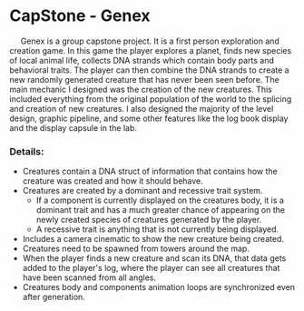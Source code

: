 # CapStone - Genex
     Genex is a group capstone project. It is a first person exploration and creation game. In this game the player explores a planet, finds new species of local animal life, collects DNA strands which contain body parts and behavioral traits. The player can then combine the DNA strands to create a new randomly generated creature that has never been seen before. The main mechanic I designed was the creation of the new creatures. This included everything from the original population of the world to the splicing and creation of new creatures. I also designed the majority of the level design, graphic pipeline, and some other features like the log book display and the display capsule in the lab. 
 ### Details: 
 * Creatures contain a DNA struct of information that contains how the creature was created and how it should behave.
* Creatures are created by a dominant and recessive trait system.
  * If a component is currently displayed on the creatures body, it is a dominant trait and has a much greater chance of appearing on the newly created species of creatures generated by the player.
  * A recessive trait is anything that is not currently being displayed.
* Includes a camera cinematic to show the new creature being created.
* Creatures need to be spawned from towers around the map.
* When the player finds a new creature and scan its DNA, that data gets added to the player's log, where the player can see all creatures that have been scanned from all angles.
* Creatures body and components animation loops are synchronized even after generation.
